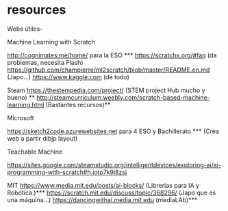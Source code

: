 # resources
Webs útiles- 

Machine Learning with Scratch

  http://cognimates.me/home/ para la ESO ***
  https://scratchx.org/#faq (da problemas, necesita Flash)
  https://github.com/champierre/ml2scratch/blob/master/README.en.md (Japo...)
  https://www.kaggle.com (de todo)
  
  
  Steam
  https://thestempedia.com/project/ (STEM project Hub mucho y bueno) **
  http://steamcurriculum.weebly.com/scratch-based-machine-learning.html (Bastantes recursos)**
  
  Microsoft
  
  https://sketch2code.azurewebsites.net para 4 ESO y Bachillerato *** (Crea web a partir dibjp layout)
  
  Teachable Machine
  
  https://sites.google.com/steamstudio.org/intelligentdevices/exploring-ai/ai-programming-with-scratch#h.jotp7k9j8zsj
  
  MIT
  https://www.media.mit.edu/posts/ai-blocks/ (Librerias para IA y Robótica.)***
  https://scratch.mit.edu/discuss/topic/368296/ (Japo que es una máquina...)
  https://dancingwithai.media.mit.edu (mediaLAb)***
  
  
